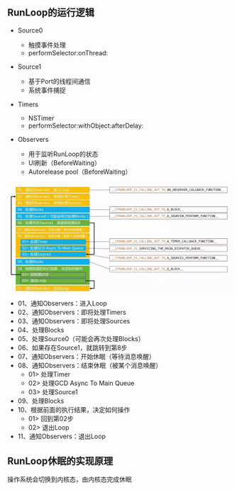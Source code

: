 
## RunLoop的运行逻辑

* Source0
  * 触摸事件处理
  * performSelector:onThread:

* Source1
  * 基于Port的线程间通信
  * 系统事件捕捉

* Timers
  * NSTimer
  * performSelector:withObject:afterDelay:

* Observers
  * 用于监听RunLoop的状态
  * UI刷新（BeforeWaiting）
  * Autorelease pool（BeforeWaiting）

![事件循环机制](images/eventloop.webp)

* 01、通知Observers：进入Loop
* 02、通知Observers：即将处理Timers
* 03、通知Observers：即将处理Sources
* 04、处理Blocks
* 05、处理Source0（可能会再次处理Blocks）
* 06、如果存在Source1，就跳转到第8步
* 07、通知Observers：开始休眠（等待消息唤醒）
* 08、通知Observers：结束休眠（被某个消息唤醒）
  * 01> 处理Timer
  * 02> 处理GCD Async To Main Queue
  * 03> 处理Source1
* 09、处理Blocks
* 10、根据前面的执行结果，决定如何操作
  * 01> 回到第02步
  * 02> 退出Loop
* 11、通知Observers：退出Loop

## RunLoop休眠的实现原理

操作系统会切换到内核态，由内核态完成休眠
